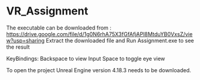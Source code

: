 # VR_Assignment

The executable can be downloaded from : https://drive.google.com/file/d/1g0N6rhA75X3fGfAfjAPl8MtduYB0VxsZ/view?usp=sharing
Extract the downloaded file and Run Assignment.exe to see the result

KeyBindings:
Backspace to view Input
Space to toggle eye view

To open the project Unreal Engine version 4.18.3 needs to be downloaded. 
